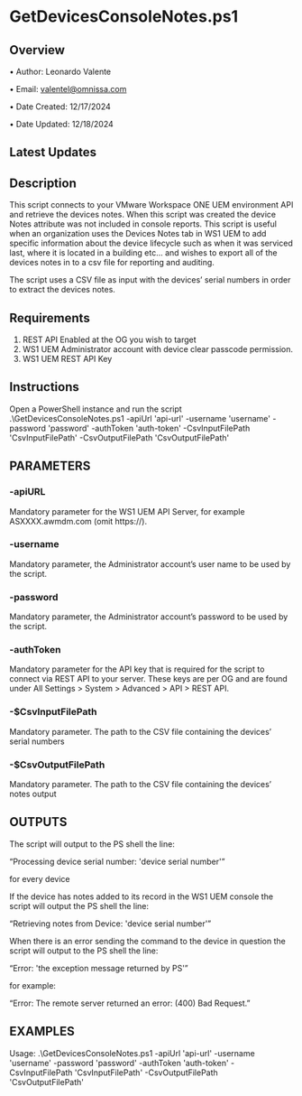 # GetDevicesConsoleNotes.ps1

## Overview

•	Author: Leonardo Valente

•	Email: valentel@omnissa.com

•	Date Created: 12/17/2024

•	Date Updated: 12/18/2024

## Latest Updates

## Description
	
This script connects to your VMware Workspace ONE UEM environment API and retrieve the devices notes. When this script was created the device Notes attribute was not included in console reports. This script is useful when an organization uses the Devices Notes tab in WS1 UEM to add specific information about the device lifecycle such as when it was serviced last, where it is located in a building etc... and wishes to export all of the devices notes in to a csv file for reporting and auditing.

The script uses a CSV file as input with the devices’ serial numbers in order to extract the devices notes.

## Requirements
1.	REST API Enabled at the OG you wish to target
2.	WS1 UEM Administrator account with device clear passcode permission.
3.	WS1 UEM REST API Key

## Instructions
Open a PowerShell instance and run the script .\GetDevicesConsoleNotes.ps1 -apiUrl 'api-url' -username 'username' -password 'password' -authToken 'auth-token' -CsvInputFilePath 'CsvInputFilePath' -CsvOutputFilePath 'CsvOutputFilePath'

## PARAMETERS

### -apiURL
Mandatory parameter for the WS1 UEM API Server, for example ASXXXX.awmdm.com (omit https://).

### -username
Mandatory parameter, the Administrator account’s user name to be used by the script.

### -password
Mandatory parameter, the Administrator account’s password to be used by the script.

### -authToken
Mandatory parameter for the API key that is required for the script to connect via REST API to your server. These keys are per OG and are found under All Settings > System > Advanced > API > REST API.

### -$CsvInputFilePath
Mandatory parameter. The path to the CSV file containing the devices’ serial numbers

### -$CsvOutputFilePath
Mandatory parameter. The path to the CSV file containing the devices’ notes output


## OUTPUTS

The script will output to the PS shell the line:

“Processing device serial number: 'device serial number'” 

for every device

If the device has notes added to its record in the WS1 UEM console the script will output the PS shell the line:

“Retrieving notes from Device: 'device serial number'”

When there is an error sending the command to the device in question the script will output to the PS shell the line:

“Error: 'the exception message returned by PS'”

for example:

“Error: The remote server returned an error: (400) Bad Request.”

## EXAMPLES

Usage: .\GetDevicesConsoleNotes.ps1 -apiUrl 'api-url' -username 'username' -password 'password' -authToken 'auth-token' -CsvInputFilePath 'CsvInputFilePath' -CsvOutputFilePath 'CsvOutputFilePath'

